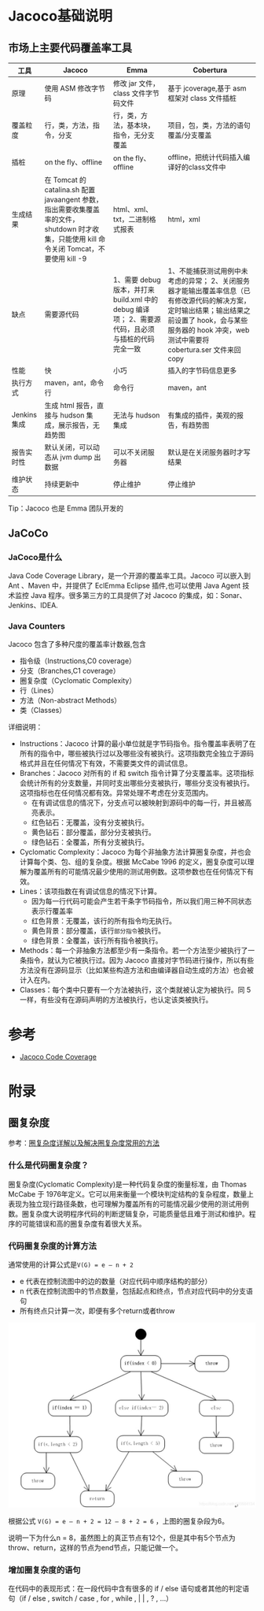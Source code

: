 # Jacoco基础说明

## 市场上主要代码覆盖率工具

|工具|Jacoco|Emma|Cobertura|
|----|----|----|----|
|原理|使用 ASM 修改字节码|修改 jar 文件，class 文件字节码文件|基于 jcoverage,基于 asm 框架对 class 文件插桩|
|覆盖粒度|行，类，方法，指令，分支|行，类，方法，基本块，指令，无分支覆盖|项目，包，类，方法的语句覆盖/分支覆盖|
|插桩|on the fly、offline|on the fly、offline|offline，把统计代码插入编译好的class文件中|
|生成结果|在 Tomcat 的 catalina.sh 配置 javaangent 参数，指出需要收集覆盖率的文件，shutdown 时才收集，只能使用 kill 命令关闭 Tomcat，不要使用 kill -9|html、xml、txt，二进制格式报表|html，xml|
|缺点|需要源代码|1、需要 debug 版本，并打来 build.xml 中的 debug 编译项； 2、需要源代码，且必须与插桩的代码完全一致|1、不能捕获测试用例中未考虑的异常； 2、关闭服务器才能输出覆盖率信息（已有修改源代码的解决方案，定时输出结果；输出结果之前设置了 hook，会与某些服务器的 hook 冲突，web 测试中需要将 cobertura.ser 文件来回 copy|
|性能|快|小巧|插入的字节码信息更多|
|执行方式|maven，ant，命令行|命令行|maven，ant|
|Jenkins 集成|生成 html 报告，直接与 hudson 集成，展示报告，无趋势图|无法与 hudson 集成|有集成的插件，美观的报告，有趋势图|
|报告实时性|默认关闭，可以动态从 jvm dump 出数据|可以不关闭服务器|默认是在关闭服务器时才写结果|
|维护状态|持续更新中|停止维护|停止维护|

Tip：Jacoco 也是 Emma 团队开发的

## JaCoCo

### JaCoco是什么
Java Code Coverage Library，是一个开源的覆盖率工具。Jacoco 可以嵌入到 Ant 、Maven 中，并提供了 EclEmma Eclipse 插件,也可以使用 Java Agent 技术监控 Java 程序。很多第三方的工具提供了对 Jacoco 的集成，如：Sonar、Jenkins、IDEA.

### Java Counters

Jacoco 包含了多种尺度的覆盖率计数器,包含

- 指令级（Instructions,C0 coverage）
- 分支（Branches,C1 coverage）
- 圈复杂度（Cyclomatic Complexity）
- 行（Lines）
- 方法（Non-abstract Methods）
- 类（Classes）

详细说明：

- Instructions：Jacoco 计算的最小单位就是字节码指令。指令覆盖率表明了在所有的指令中，哪些被执行过以及哪些没有被执行。这项指数完全独立于源码格式并且在任何情况下有效，不需要类文件的调试信息。
- Branches：Jacoco 对所有的 if 和 switch 指令计算了分支覆盖率。这项指标会统计所有的分支数量，并同时支出哪些分支被执行，哪些分支没有被执行。这项指标也在任何情况都有效。异常处理不考虑在分支范围内。
  - 在有调试信息的情况下，分支点可以被映射到源码中的每一行，并且被高亮表示。
  - 红色钻石：无覆盖，没有分支被执行。
  - 黄色钻石：部分覆盖，部分分支被执行。
  - 绿色钻石：全覆盖，所有分支被执行。
- Cyclomatic Complexity：Jacoco 为每个非抽象方法计算圈复杂度，并也会计算每个类、包、组的复杂度。根据 McCabe 1996 的定义，圈复杂度可以理解为覆盖所有的可能情况最少使用的测试用例数。这项参数也在任何情况下有效。
- Lines：该项指数在有调试信息的情况下计算。
  - 因为每一行代码可能会产生若干条字节码指令，所以我们用三种不同状态表示行覆盖率
  - 红色背景：无覆盖，该行的所有指令均无执行。
  - 黄色背景：部分覆盖，该行`部分指令`被执行。
  - 绿色背景：全覆盖，该行所有指令被执行。
- Methods：每一个非抽象方法都至少有一条指令。若一个方法至少被执行了一条指令，就认为它被执行过。因为 Jacoco 直接对字节码进行操作，所以有些方法没有在源码显示（比如某些构造方法和由编译器自动生成的方法）也会被计入在内。
- Classes：每个类中只要有一个方法被执行，这个类就被认定为被执行。同 5 一样，有些没有在源码声明的方法被执行，也认定该类被执行。


# 参考

- [Jacoco Code Coverage](https://www.jianshu.com/p/16a8ce689d60)

# 附录

## 圈复杂度

参考：[圈复杂度详解以及解决圈复杂度常用的方法](https://blog.csdn.net/u010684134/article/details/94410027)

### 什么是代码圈复杂度？

圈复杂度(Cyclomatic Complexity)是一种代码复杂度的衡量标准，由 Thomas McCabe 于 1976年定义。它可以用来衡量一个模块判定结构的复杂程度，数量上表现为独立现行路径条数，也可理解为覆盖所有的可能情况最少使用的测试用例数。圈复杂度大说明程序代码的判断逻辑复杂，可能质量低且难于测试和维护。程序的可能错误和高的圈复杂度有着很大关系。

### 代码圈复杂度的计算方法

通常使用的计算公式是`V(G) = e – n + 2`
- e 代表在控制流图中的边的数量（对应代码中顺序结构的部分）
- n 代表在控制流图中的节点数量，包括起点和终点，节点对应代码中的分支语句
- 所有终点只计算一次，即便有多个return或者throw

![](../images/2024/01/20240105153300.png)

根据公式 `V(G) = e – n + 2 = 12 – 8 + 2 = 6` ，上图的圈复杂段为6。

说明一下为什么n = 8，虽然图上的真正节点有12个，但是其中有5个节点为throw、return，这样的节点为end节点，只能记做一个。

### 增加圈复杂度的语句

在代码中的表现形式：在一段代码中含有很多的 if / else 语句或者其他的判定语句（if / else , switch / case , for , while , | | , ? , …）